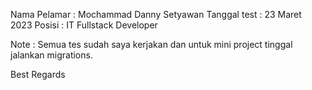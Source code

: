 Nama Pelamar : Mochammad Danny Setyawan
Tanggal test : 23 Maret 2023
Posisi : IT Fullstack Developer

Note : Semua tes sudah saya kerjakan dan untuk mini project tinggal jalankan migrations.

Best Regards
